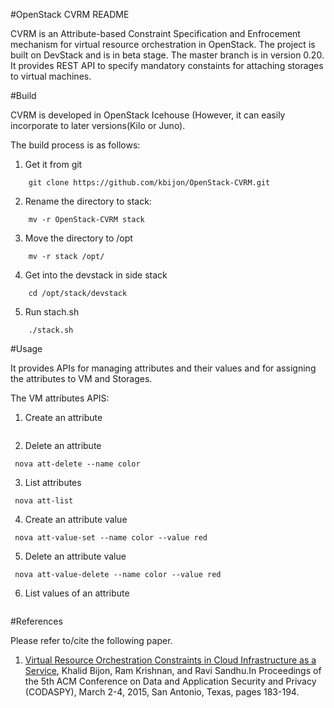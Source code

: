 #OpenStack CVRM README

CVRM is an Attribute-based Constraint Specification and Enfrocement mechanism for virtual resource orchestration in OpenStack. 
The project is built on DevStack and is in beta stage. The master branch is in version 0.20. It provides  REST API  to specify mandatory constaints for attaching storages to virtual machines. 

#Build

CVRM is developed in OpenStack Icehouse (However, it can easily incorporate to later versions(Kilo or Juno).

The build process is as follows:
1. Get it from git

```
    git clone https://github.com/kbijon/OpenStack-CVRM.git
```
2. Rename the directory to stack:
```
    mv -r OpenStack-CVRM stack
```
3. Move the directory to /opt
```
    mv -r stack /opt/
```
4. Get into the devstack  in side stack
```
    cd /opt/stack/devstack
```
5. Run stach.sh 
```
    ./stack.sh
```

#Usage

It provides APIs for managing  attributes and  their values and for assigning the attributes to VM and Storages.

The VM attributes APIS:

1. Create an attribute
``` nova att-create --name color
```
2. Delete an attribute
```
 nova att-delete --name color
```
3. List attributes
```
 nova att-list 
```
4. Create an attribute value
```
 nova att-value-set --name color --value red
```   
5. Delete an attribute value
```
 nova att-value-delete --name color --value red
```
6. List values of an attribute
``` nova att-value-list --name color
```

#References

Please refer to/cite the following paper.

1. [Virtual Resource Orchestration Constraints in Cloud Infrastructure as a Service](http://profsandhu.com/confrnc/misconf/p183-bijon.pdf), Khalid Bijon, Ram Krishnan, and Ravi Sandhu.In Proceedings of the 5th ACM Conference on Data and Application Security and Privacy (CODASPY), March 2-4, 2015, San Antonio, Texas, pages 183-194.
